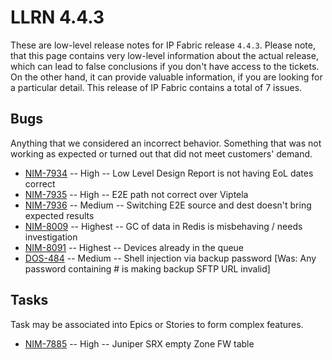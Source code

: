 # LLRN 4.4.3

These are low-level release notes for IP Fabric release `4.4.3`. Please note, that this page contains very low-level information about the actual release, which can lead to false conclusions if you don't have access to the tickets. On the other hand, it can provide valuable information, if you are looking for a particular detail. This release of IP Fabric contains a total of 7 issues.

## Bugs

Anything that we considered an incorrect behavior. Something that was not working as expected or turned out that did not meet customers' demand.

- [NIM-7934](https://ipfabric.atlassian.net/browse/NIM-7934) -- High -- Low Level Design Report is not having EoL dates correct
- [NIM-7935](https://ipfabric.atlassian.net/browse/NIM-7935) -- High -- E2E path not correct over Viptela
- [NIM-7936](https://ipfabric.atlassian.net/browse/NIM-7936) -- Medium -- Switching E2E source and dest doesn't bring expected results
- [NIM-8009](https://ipfabric.atlassian.net/browse/NIM-8009) -- Highest -- GC of data in Redis is misbehaving / needs investigation
- [NIM-8091](https://ipfabric.atlassian.net/browse/NIM-8091) -- Highest -- Devices already in the queue
- [DOS-484](https://ipfabric.atlassian.net/browse/DOS-484) -- Medium -- Shell injection via backup password [Was: Any password containing # is making backup SFTP URL invalid]

## Tasks

Task may be associated into Epics or Stories to form complex features.

- [NIM-7885](https://ipfabric.atlassian.net/browse/NIM-7885) -- High -- Juniper SRX empty Zone FW table
